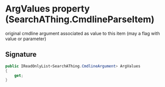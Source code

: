 # ArgValues property (SearchAThing.CmdlineParseItem)
original cmdline argument associated as value to this item (may a flag with value or parameter)

## Signature
```csharp
public IReadOnlyList<SearchAThing.CmdlineArgument> ArgValues
{
    get;
}
```
